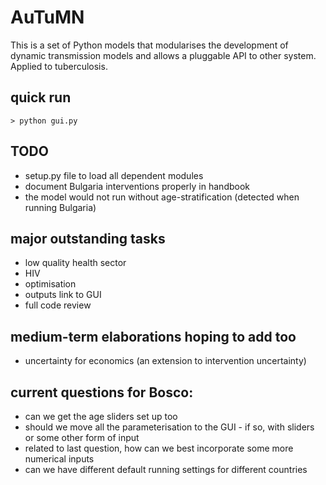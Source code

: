   
AuTuMN  
======  
  
This is a set of Python models that modularises the development of dynamic transmission models and allows a
pluggable API to other system. Applied to tuberculosis.

## quick run

```> python gui.py```

## TODO
- setup.py file to load all dependent modules
- document Bulgaria interventions properly in handbook
- the model would not run without age-stratification (detected when running Bulgaria)

## major outstanding tasks
- low quality health sector
- HIV
- optimisation
- outputs link to GUI
- full code review

## medium-term elaborations hoping to add too
- uncertainty for economics (an extension to intervention uncertainty)

## current questions for Bosco:
- can we get the age sliders set up too
- should we move all the parameterisation to the GUI - if so, with sliders or some other form of input
- related to last question, how can we best incorporate some more numerical inputs
- can we have different default running settings for different countries

